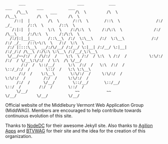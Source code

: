 ```
      ___                       ___           ___                    ___           ___           ___     
     /\__\          ___        /\  \         /\  \                  /\__\         /\  \         /\  \    
    /::|  |        /\  \      /::\  \       /::\  \                /:/ _/_       /::\  \       /::\  \   
   /:|:|  |        \:\  \    /:/\:\  \     /:/\:\  \              /:/ /\__\     /:/\:\  \     /:/\:\  \  
  /:/|:|__|__      /::\__\  /:/  \:\__\   /:/  \:\__\            /:/ /:/ _/_   /::\~\:\  \   /:/  \:\  \ 
 /:/ |::::\__\  __/:/\/__/ /:/__/ \:|__| /:/__/ \:|__|          /:/_/:/ /\__\ /:/\:\ \:\__\ /:/__/_\:\__\
 \/__/~~/:/  / /\/:/  /    \:\  \ /:/  / \:\  \ /:/  /          \:\/:/ /:/  / \/__\:\/:/  / \:\  /\ \/__/
       /:/  /  \::/__/      \:\  /:/  /   \:\  /:/  /            \::/_/:/  /       \::/  /   \:\ \:\__\  
      /:/  /    \:\__\       \:\/:/  /     \:\/:/  /              \:\/:/  /        /:/  /     \:\/:/  /  
     /:/  /      \/__/        \::/__/       \::/__/                \::/  /        /:/  /       \::/  /   
     \/__/                     ~~            ~~                     \/__/         \/__/         \/__/  
```

Official website of the Middlebury Vermont Web Application Group (MiddWAG). Members are encouraged to help contribute towards continuous evolution of this site.

Thanks to [NodeDC](https://github.com/nodedc/nodedc.github.com) for their awesome Jekyll site. Also thanks to [Agilion Apps](http://agilionapps.com/) and [BTVWAG](http://btvwag.org) for their site and the idea for the creation of this organization.